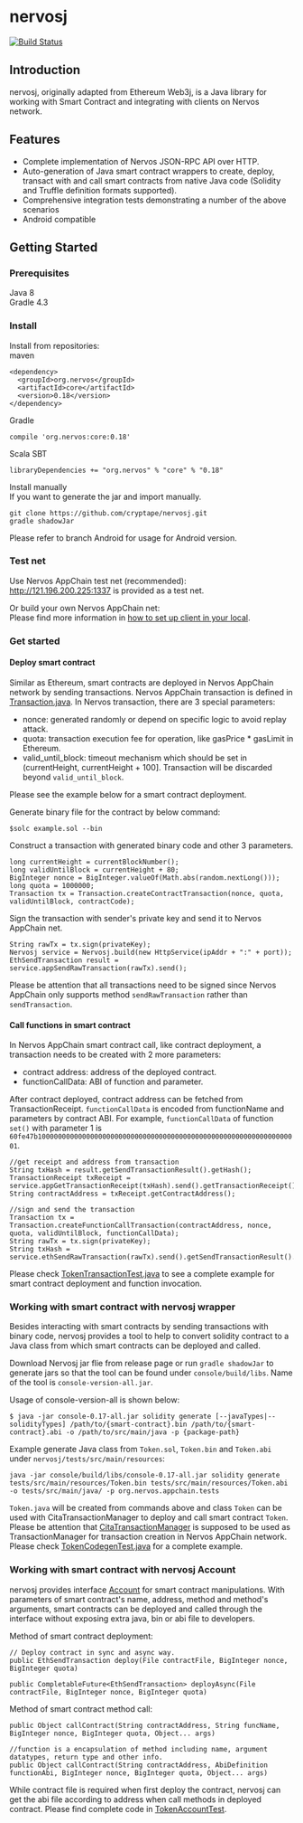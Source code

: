 # nervosj
[![Build Status](https://travis-ci.org/cryptape/nervosj.svg?branch=master)](https://travis-ci.org/cryptape/nervosj)
## Introduction
nervosj, originally adapted from Ethereum Web3j, is a Java library for working with Smart Contract and integrating with clients on Nervos network.  
## Features
- Complete implementation of Nervos JSON-RPC API over HTTP.    
- Auto-generation of Java smart contract wrappers to create, deploy, transact with and call smart contracts from native Java code (Solidity and Truffle definition formats supported).
- Comprehensive integration tests demonstrating a number of the above scenarios
- Android compatible

## Getting Started

### Prerequisites
Java 8  
Gradle 4.3

### Install
Install from repositories:  
maven
```
<dependency>
  <groupId>org.nervos</groupId>
  <artifactId>core</artifactId>
  <version>0.18</version>
</dependency>
```
Gradle
```
compile 'org.nervos:core:0.18'
```
Scala SBT
```
libraryDependencies += "org.nervos" % "core" % "0.18"
```
Install manually  
If you want to generate the jar and import manually.  
```
git clone https://github.com/cryptape/nervosj.git
gradle shadowJar
```

Please refer to branch Android for usage for Android version.
  
### Test net
Use Nervos AppChain test net (recommended):  
http://121.196.200.225:1337 is provided as a test net.

Or build your own Nervos AppChain net:  
Please find more information in [how to set up client in your local](https://docs.nervos.org/Nervos-AppChain-Docs/#/quick-start/deploy-appchain).

### Get started
#### Deploy smart contract
Similar as Ethereum, smart contracts are deployed in Nervos AppChain network by sending transactions. Nervos AppChain transaction is defined in [Transaction.java](https://github.com/cryptape/nervosj/blob/master/core/src/main/java/org/nervosj/protocol/core/methods/request/Transaction.java).
In Nervos transaction, there are 3 special parameters:  
- nonce: generated randomly or depend on specific logic to avoid replay attack.
- quota: transaction execution fee for operation, like gasPrice * gasLimit in Ethereum.
- valid_until_block: timeout mechanism which should be set in (currentHeight, currentHeight + 100]. Transaction will be discarded beyond `valid_until_block`.  

Please see the example below for a smart contract deployment.  

Generate binary file for the contract by below command:
```
$solc example.sol --bin
```

Construct a transaction with generated binary code and other 3 parameters.
```
long currentHeight = currentBlockNumber();
long validUntilBlock = currentHeight + 80;
BigInteger nonce = BigInteger.valueOf(Math.abs(random.nextLong()));
long quota = 1000000;
Transaction tx = Transaction.createContractTransaction(nonce, quota, validUntilBlock, contractCode);
``` 

Sign the transaction with sender's private key and send it to Nervos AppChain net. 
```
String rawTx = tx.sign(privateKey);
Nervosj service = Nervosj.build(new HttpService(ipAddr + ":" + port));
EthSendTransaction result = service.appSendRawTransaction(rawTx).send();
```
Please be attention that all transactions need to be signed since Nervos AppChain only supports method `sendRawTransaction` rather than `sendTransaction`.  

#### Call functions in smart contract
In Nervos AppChain smart contract call, like contract deployment, a transaction needs to be created with 2 more parameters:
- contract address: address of the deployed contract.
- functionCallData: ABI of function and parameter.  

After contract deployed, contract address can be fetched from TransactionReceipt. `functionCallData` is encoded from functionName and parameters by contract ABI. For example, `functionCallData` of function `set()` with parameter 1 is `60fe47b10000000000000000000000000000000000000000000000000000000000000001`.
```
//get receipt and address from transaction
String txHash = result.getSendTransactionResult().getHash();
TransactionReceipt txReceipt = service.appGetTransactionReceipt(txHash).send().getTransactionReceipt().get();
String contractAddress = txReceipt.getContractAddress();

//sign and send the transaction
Transaction tx = Transaction.createFunctionCallTransaction(contractAddress, nonce, quota, validUntilBlock, functionCallData);
String rawTx = tx.sign(privateKey);
String txHash =  service.ethSendRawTransaction(rawTx).send().getSendTransactionResult().getHash();
```
Please check [TokenTransactionTest.java](https://github.com/cryptape/nervosj/blob/master/examples/src/main/java/org/nervos/appchain/tests/TokenTransactionTest.java) to see a complete example for smart contract deployment and function invocation.

### Working with smart contract with nervosj wrapper
Besides interacting with smart contracts by sending transactions with binary code, nervosj provides a tool to help to convert solidity contract to a Java class from which smart contracts can be deployed and called.  

Download Nervosj jar flie from release page or run `gradle shadowJar` to generate jars so that the tool can be found under `console/build/libs`. Name of the tool is `console-version-all.jar`.  

Usage of console-version-all is shown below:  
```
$ java -jar console-0.17-all.jar solidity generate [--javaTypes|--solidityTypes] /path/to/{smart-contract}.bin /path/to/{smart-contract}.abi -o /path/to/src/main/java -p {package-path}
```  
Example generate Java class from `Token.sol`, `Token.bin` and `Token.abi` under `nervosj/tests/src/main/resources`:
```
java -jar console/build/libs/console-0.17-all.jar solidity generate tests/src/main/resources/Token.bin tests/src/main/resources/Token.abi -o tests/src/main/java/ -p org.nervos.appchain.tests
```  
`Token.java` will be created from commands above and class `Token` can be used with CitaTransactionManager to deploy and call smart contract `Token`. Please be attention that [CitaTransactionManager](https://github.com/cryptape/nervoj/blob/master/core/src/main/java/org/nervos/appchain/tx/CitaTransactionManager.java) is supposed to be used as TransactionManager for transaction creation in Nervos AppChain network.
Please check [TokenCodegenTest.java](https://github.com/cryptape/nervosj/blob/master/benchmark/src/main/java/org/nervos/appchain/tests/TokenCodegenTest.java) for a complete example.

### Working with smart contract with nervosj Account
nervosj provides interface [Account](https://github.com/cryptape/nervosj/blob/master/core/src/main/java/org/nervos/appchain/protocol/account/Account.java) for smart contract manipulations. With parameters of smart contract's name, address, method and method's arguments, smart contracts can be deployed and called through the interface without exposing extra java, bin or abi file to developers.  

Method of smart contract deployment:  
```
// Deploy contract in sync and async way.
public EthSendTransaction deploy(File contractFile, BigInteger nonce, BigInteger quota)

public CompletableFuture<EthSendTransaction> deployAsync(File contractFile, BigInteger nonce, BigInteger quota)
```
Method of smart contract method call:  
```
public Object callContract(String contractAddress, String funcName, BigInteger nonce, BigInteger quota, Object... args)

//function is a encapsulation of method including name, argument datatypes, return type and other info.
public Object callContract(String contractAddress, AbiDefinition functionAbi, BigInteger nonce, BigInteger quota, Object... args)
```
While contract file is required when first deploy the contract, nervosj can get the abi file according to address when call methods in deployed contract.
Please find complete code in [TokenAccountTest](https://github.com/cryptape/nervosj/blob/master/tests/src/main/java/org/nervos/appchain/tests/TokenAccountTest.java).
